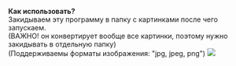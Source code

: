 <b>Как использовать?</b> <br>
Закидываем эту программу в папку с картинками после чего запускаем. <br>
(ВАЖНО! он конвертирует вообще все картинки, поэтому нужно закидывать в отдельную папку) <br>
(Поддерживаемы форматы изображения: "jpg, jpeg, png")
<img style="text-align:center" src="https://i.imgur.com/b7HHCFW.gif">
